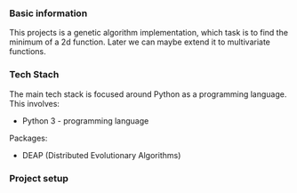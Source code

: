 ### Basic information
This projects is a genetic algorithm implementation, which task is to find the minimum of a 2d function. Later we can maybe extend it to multivariate functions.

### Tech Stach
The main tech stack is focused around Python as a programming language. This involves:
*  Python 3 - programming language

Packages:
*  DEAP (Distributed Evolutionary Algorithms)


### Project setup